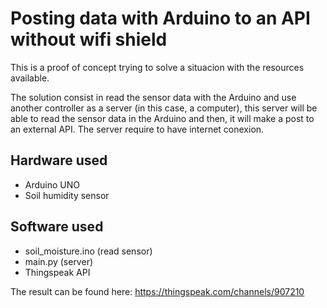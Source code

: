 # Posting data with Arduino to an API without wifi shield

This is a proof of concept trying to solve a situacion with the resources available. 

The solution consist in read the sensor data with the Arduino and use another controller as a server (in this case, a computer), this server will be able to read the sensor data in the Arduino and then, it will make a post to an external API. The server require to have internet conexion. 

## Hardware used
+ Arduino UNO
+ Soil humidity sensor 

## Software used 
+ soil_moisture.ino (read sensor)
+ main.py (server)
+ Thingspeak API

The result can be found here: https://thingspeak.com/channels/907210
